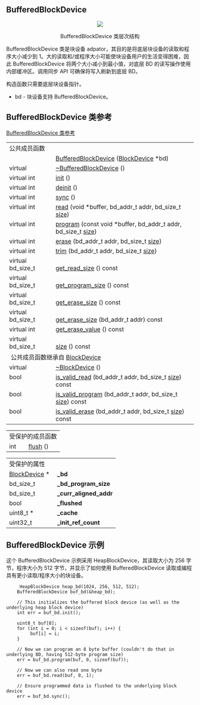 ## BufferedBlockDevice
<div align=center><img src="https://os.mbed.com/docs/v5.9/mbed-os-api-doxy/class_buffered_block_device.png">

BufferedBlockDevice 类层次结构</div>                                                                 

BufferedBlockDevice 类是块设备 adpator，其目的是将底层块设备的读取和程序大小减少到 1。大的读取和/或程序大小可能使块设备用户的生活变得困难，因此 BufferedBlockDevice 将两个大小减小到最小值，对底层 BD 的读写操作使用内部缓冲区。调用同步 API 可确保将写入刷新到底层 BD。

构造函数只需要底层块设备指针。

+ bd - 块设备支持 BufferedBlockDevice。

## BufferedBlockDevice 类参考
[BufferedBlockDevice 类参考](http://os.mbed.com/docs/v5.9/mbed-os-api-doxy/class_buffered_block_device.html)

<table><tbody><tr><td colspan="2">公共成员函数</td>
		</tr><tr><td style="vertical-align:top;">&nbsp;</td>
			<td style="vertical-align:bottom;"><a href="http://os.mbed.com/docs/v5.9/mbed-os-api-doxy/class_buffered_block_device.html#a6c90813f0dd32eb9427770bf91133823" rel="nofollow" target="_blank">BufferedBlockDevice</a> (<a href="http://os.mbed.com/docs/v5.9/mbed-os-api-doxy/class_block_device.html" rel="nofollow" target="_blank">BlockDevice</a> *bd)</td>
		</tr><tr><td style="vertical-align:top;">virtual&nbsp;</td>
			<td style="vertical-align:bottom;"><a href="http://os.mbed.com/docs/v5.9/mbed-os-api-doxy/class_buffered_block_device.html#a57530b25198222816288c71b216f3761" rel="nofollow" target="_blank">~BufferedBlockDevice</a> ()</td>
		</tr><tr><td style="vertical-align:top;">virtual int&nbsp;</td>
			<td style="vertical-align:bottom;"><a href="http://os.mbed.com/docs/v5.9/mbed-os-api-doxy/class_buffered_block_device.html#a3a670a9ccb99832697c82f8c6fc53723" rel="nofollow" target="_blank">init</a> ()</td>
		</tr><tr><td style="vertical-align:top;">virtual int&nbsp;</td>
			<td style="vertical-align:bottom;"><a href="http://os.mbed.com/docs/v5.9/mbed-os-api-doxy/class_buffered_block_device.html#a370c7b39c9689fb2013107d0f84cfca5" rel="nofollow" target="_blank">deinit</a> ()</td>
		</tr><tr><td style="vertical-align:top;">virtual int&nbsp;</td>
			<td style="vertical-align:bottom;"><a href="http://os.mbed.com/docs/v5.9/mbed-os-api-doxy/class_buffered_block_device.html#af289792b36a5288ccbc6165c21ad9616" rel="nofollow" target="_blank">sync</a> ()</td>
		</tr><tr><td style="vertical-align:top;">virtual int&nbsp;</td>
			<td style="vertical-align:bottom;"><a href="http://os.mbed.com/docs/v5.9/mbed-os-api-doxy/class_buffered_block_device.html#aa383c67926c4bc0e181f561e7616e482" rel="nofollow" target="_blank">read</a> (void *buffer, bd_addr_t addr, bd_size_t <a href="http://os.mbed.com/docs/v5.9/mbed-os-api-doxy/class_buffered_block_device.html#a38f4c3c7a5278c71761aca0a1296278c" rel="nofollow" target="_blank">size</a>)</td>
		</tr><tr><td style="vertical-align:top;">virtual int&nbsp;</td>
			<td style="vertical-align:bottom;"><a href="http://os.mbed.com/docs/v5.9/mbed-os-api-doxy/class_buffered_block_device.html#a77d28188d7730246cf5e04f75929ec9a" rel="nofollow" target="_blank">program</a> (const void *buffer, bd_addr_t addr, bd_size_t <a href="http://os.mbed.com/docs/v5.9/mbed-os-api-doxy/class_buffered_block_device.html#a38f4c3c7a5278c71761aca0a1296278c" rel="nofollow" target="_blank">size</a>)</td>
		</tr><tr><td style="vertical-align:top;">virtual int&nbsp;</td>
			<td style="vertical-align:bottom;"><a href="http://os.mbed.com/docs/v5.9/mbed-os-api-doxy/class_buffered_block_device.html#a248ae3c72bae60de99c1b637f96ba05b" rel="nofollow" target="_blank">erase</a> (bd_addr_t addr, bd_size_t <a href="http://os.mbed.com/docs/v5.9/mbed-os-api-doxy/class_buffered_block_device.html#a38f4c3c7a5278c71761aca0a1296278c" rel="nofollow" target="_blank">size</a>)</td>
		</tr><tr><td style="vertical-align:top;">virtual int&nbsp;</td>
			<td style="vertical-align:bottom;"><a href="http://os.mbed.com/docs/v5.9/mbed-os-api-doxy/class_buffered_block_device.html#a0c7b7ede8a770b7fb456a51c87f5ebda" rel="nofollow" target="_blank">trim</a> (bd_addr_t addr, bd_size_t <a href="http://os.mbed.com/docs/v5.9/mbed-os-api-doxy/class_buffered_block_device.html#a38f4c3c7a5278c71761aca0a1296278c" rel="nofollow" target="_blank">size</a>)</td>
		</tr><tr><td style="vertical-align:top;">virtual bd_size_t&nbsp;</td>
			<td style="vertical-align:bottom;"><a href="http://os.mbed.com/docs/v5.9/mbed-os-api-doxy/class_buffered_block_device.html#a642e2ee52fae017f3a42135d0ffc328c" rel="nofollow" target="_blank">get_read_size</a> () const</td>
		</tr><tr><td style="vertical-align:top;">virtual bd_size_t&nbsp;</td>
			<td style="vertical-align:bottom;"><a href="http://os.mbed.com/docs/v5.9/mbed-os-api-doxy/class_buffered_block_device.html#a6d7ff6a5e2032057818410eaca8ad852" rel="nofollow" target="_blank">get_program_size</a> () const</td>
		</tr><tr><td style="vertical-align:top;">virtual bd_size_t&nbsp;</td>
			<td style="vertical-align:bottom;"><a href="http://os.mbed.com/docs/v5.9/mbed-os-api-doxy/class_buffered_block_device.html#a2194903c2c78c2fa3ddacc4ac62e72b9" rel="nofollow" target="_blank">get_erase_size</a> () const</td>
		</tr><tr><td style="vertical-align:top;">virtual bd_size_t&nbsp;</td>
			<td style="vertical-align:bottom;"><a href="http://os.mbed.com/docs/v5.9/mbed-os-api-doxy/class_buffered_block_device.html#a62daa66a69f72501a424e3170e81182d" rel="nofollow" target="_blank">get_erase_size</a> (bd_addr_t addr) const</td>
		</tr><tr><td style="vertical-align:top;">virtual int&nbsp;</td>
			<td style="vertical-align:bottom;"><a href="http://os.mbed.com/docs/v5.9/mbed-os-api-doxy/class_buffered_block_device.html#ae8d40ff95827b62eec60c4bbcab00c02" rel="nofollow" target="_blank">get_erase_value</a> () const</td>
		</tr><tr><td style="vertical-align:top;">virtual bd_size_t&nbsp;</td>
			<td style="vertical-align:bottom;"><a href="http://os.mbed.com/docs/v5.9/mbed-os-api-doxy/class_buffered_block_device.html#a38f4c3c7a5278c71761aca0a1296278c" rel="nofollow" target="_blank">size</a> () const</td>
		</tr><tr><td colspan="2">&nbsp;公共成员函数继承自 <a href="http://os.mbed.com/docs/v5.9/mbed-os-api-doxy/class_block_device.html" rel="nofollow" target="_blank">BlockDevice</a></td>
		</tr><tr><td style="vertical-align:top;">virtual&nbsp;</td>
			<td style="vertical-align:bottom;"><a href="http://os.mbed.com/docs/v5.9/mbed-os-api-doxy/class_block_device.html#a397713428dd2b787174b6ca43231c1f9" rel="nofollow" target="_blank">~BlockDevice</a> ()</td>
		</tr><tr><td style="vertical-align:top;">bool&nbsp;</td>
			<td style="vertical-align:bottom;"><a href="http://os.mbed.com/docs/v5.9/mbed-os-api-doxy/class_block_device.html#adb348252c273554b08a4826477786ccd" rel="nofollow" target="_blank">is_valid_read</a> (bd_addr_t addr, bd_size_t <a href="http://os.mbed.com/docs/v5.9/mbed-os-api-doxy/class_block_device.html#aadd381b4f44d82d402c84eb07bd2ba1b" rel="nofollow" target="_blank">size</a>) const</td>
		</tr><tr><td style="vertical-align:top;">bool&nbsp;</td>
			<td style="vertical-align:bottom;"><a href="http://os.mbed.com/docs/v5.9/mbed-os-api-doxy/class_block_device.html#af341e26902d727513dfe9ff4d6232751" rel="nofollow" target="_blank">is_valid_program</a> (bd_addr_t addr, bd_size_t <a href="http://os.mbed.com/docs/v5.9/mbed-os-api-doxy/class_block_device.html#aadd381b4f44d82d402c84eb07bd2ba1b" rel="nofollow" target="_blank">size</a>) const</td>
		</tr><tr><td style="vertical-align:top;">bool&nbsp;</td>
			<td style="vertical-align:bottom;"><a href="http://os.mbed.com/docs/v5.9/mbed-os-api-doxy/class_block_device.html#a0a5c01f28bdcd360f56f0f8e636067f2" rel="nofollow" target="_blank">is_valid_erase</a> (bd_addr_t addr, bd_size_t <a href="http://os.mbed.com/docs/v5.9/mbed-os-api-doxy/class_block_device.html#aadd381b4f44d82d402c84eb07bd2ba1b" rel="nofollow" target="_blank">size</a>) const</td>
		</tr></tbody></table>
<table><tbody><tr><td colspan="2">受保护的成员函数</td>
		</tr><tr><td style="vertical-align:top;">int&nbsp;</td>
			<td style="vertical-align:bottom;"><a href="http://os.mbed.com/docs/v5.9/mbed-os-api-doxy/class_buffered_block_device.html#ab3cce2cc37af6bb96cb4105487c6bb18" rel="nofollow" target="_blank">flush</a> ()</td>
		</tr></tbody></table>
<table><tbody><tr><td colspan="2">受保护的属性</td>
		</tr><tr><td style="vertical-align:top;"><a id="a5b7dc1ba8fd0012fd879d7e1920e3322" target="_blank"></a> <a href="http://os.mbed.com/docs/v5.9/mbed-os-api-doxy/class_block_device.html" rel="nofollow" target="_blank">BlockDevice</a> *&nbsp;</td>
			<td style="vertical-align:bottom;"><strong>_bd</strong></td>
		</tr><tr><td style="vertical-align:top;"><a id="a7d71c3930f02435857237900d6762b9c" target="_blank"></a> bd_size_t&nbsp;</td>
			<td style="vertical-align:bottom;"><strong>_bd_program_size</strong></td>
		</tr><tr><td style="vertical-align:top;"><a id="a75f00029990f3c4f89cdcb6edba767cf" target="_blank"></a> bd_size_t&nbsp;</td>
			<td style="vertical-align:bottom;"><strong>_curr_aligned_addr</strong></td>
		</tr><tr><td style="vertical-align:top;"><a id="abcb02ea36b0da67723c265fcdf7bcafc" target="_blank"></a> bool&nbsp;</td>
			<td style="vertical-align:bottom;"><strong>_flushed</strong></td>
		</tr><tr><td style="vertical-align:top;"><a id="a140ab03f5ca384ecdfbac6a79c15b3d6" target="_blank"></a> uint8_t *&nbsp;</td>
			<td style="vertical-align:bottom;"><strong>_cache</strong></td>
		</tr><tr><td style="vertical-align:top;"><a id="a4833047c557d3d53ccb96af1e1635369" target="_blank"></a> uint32_t&nbsp;</td>
			<td style="vertical-align:bottom;"><strong>_init_ref_count</strong></td>
		</tr></tbody></table>

## BufferedBlockDevice 示例
这个 BufferedBlockDevice 示例采用 HeapBlockDevice，其读取大小为 256 字节，程序大小为 512 字节，并显示了如何使用 BufferedBlockDevice 读取或编程具有更小读取/程序大小的块设备。
```
     HeapBlockDevice heap_bd(1024, 256, 512, 512);
    BufferedBlockDevice buf_bd(&heap_bd);
 
    // This initializes the buffered block device (as well as the underlying heap block device)
    int err = buf_bd.init();
 
    uint8_t buf[8];
    for (int i = 0; i < sizeof(buf); i++) {
         buf[i] = i;
    }
 
    // Now we can program an 8 byte buffer (couldn't do that in underlying BD, having 512-byte program size)
    err = buf_bd.program(buf, 0, sizeof(buf));
 
    // Now we can also read one byte
    err = buf_bd.read(buf, 0, 1);
 
    // Ensure programmed data is flushed to the underlying block device
    err = buf_bd.sync();
```